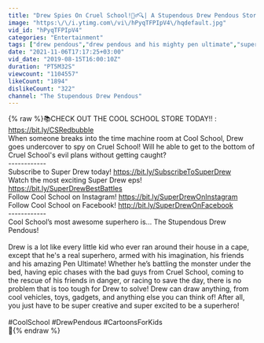 ```yaml
---
title: "Drew Spies On Cruel School!🕵️‍♂️🔍| A Stupendous Drew Pendous Story! | Cool School"
image: "https:\/\/i.ytimg.com\/vi\/hPyqTFPIpV4\/hqdefault.jpg"
vid_id: "hPyqTFPIpV4"
categories: "Entertainment"
tags: ["drew pendous","drew pendous and his mighty pen ultimate","superhero"]
date: "2021-11-06T17:17:25+03:00"
vid_date: "2019-08-15T16:00:10Z"
duration: "PT5M32S"
viewcount: "1104557"
likeCount: "1894"
dislikeCount: "322"
channel: "The Stupendous Drew Pendous"
---
```

{% raw %}📚CHECK OUT THE COOL SCHOOL STORE TODAY!! : <a rel="nofollow" target="blank" href="https://bit.ly/CSRedbubble">https://bit.ly/CSRedbubble</a><br />When someone breaks into the time machine room at Cool School, Drew goes undercover to spy on Cruel School! Will he able to get to the bottom of Cruel School's evil plans without getting caught? <br />------------<br />Subscribe to Super Drew today! <a rel="nofollow" target="blank" href="https://bit.ly/SubscribeToSuperDrew">https://bit.ly/SubscribeToSuperDrew</a><br />Watch the most exciting Super Drew eps! <a rel="nofollow" target="blank" href="https://bit.ly/SuperDrewBestBattles">https://bit.ly/SuperDrewBestBattles</a><br />Follow Cool School on Instagram! <a rel="nofollow" target="blank" href="https://bit.ly/SuperDrewOnInstagram">https://bit.ly/SuperDrewOnInstagram</a><br />Follow Cool School on Facebook! <a rel="nofollow" target="blank" href="http://bit.ly/SuperDrewOnFacebook">http://bit.ly/SuperDrewOnFacebook</a><br />------------<br />Cool School’s most awesome superhero is... The Stupendous Drew Pendous!<br /><br />Drew is a lot like every little kid who ever ran around their house in a cape, except that he's a real superhero, armed with his imagination, his friends and his amazing Pen Ultimate! Whether he’s battling the monster under the bed, having epic chases with the bad guys from Cruel School, coming to the rescue of his friends in danger, or racing to save the day, there is no problem that is too tough for Drew to solve! Drew can draw anything, from cool vehicles, toys, gadgets, and anything else you can think of! After all, you just have to be super creative and super excited to be a superhero!<br /><br />#CoolSchool #DrewPendous #CartoonsForKids<br />🚀{% endraw %}
